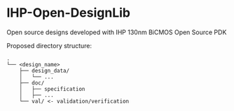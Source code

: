 # IHP-Open-DesignLib
Open source designs developed with IHP 130nm BiCMOS Open Source PDK

Proposed directory structure:
```
.
└── <design_name>
    ├── design_data/
    │   └── ...
    ├── doc/
    │   ├── specification
    │   ├── ...
    └── val/ <- validation/verification
```
